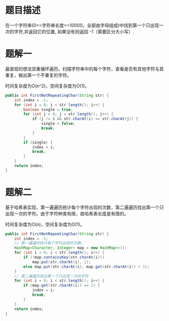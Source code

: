 # 题目描述

在一个字符串(0<=字符串长度<=10000，全部由字母组成)中找到第一个只出现一次的字符,并返回它的位置, 如果没有则返回 -1（需要区分大小写）.

# 题解一

最直观的想法双重循环遍历。扫描字符串中的每个字符，查看是否有其他字符与其重复，输出第一个不重复的字符。

时间复杂度为O(n^2)，空间复杂度为O(1)。

```java
public int FirstNotRepeatingChar(String str) {
    int index = -1;
    for (int i = 0; i < str.length(); i++) {
        boolean single = true;
        for (int j = 0; j < str.length(); j++) {
            if (j != i && str.charAt(i) == str.charAt(j)) {
                single = false;
                break;
            }
        }
        if (single) {
            index = i;
            break;
        }
    }
    return index;
}
```

# 题解二

基于哈希表实现，第一遍遍历统计每个字符出现的次数，第二遍遍历找出第一个只出现一次的字符。由于字符种类有限，故哈希表长度是有限的。

时间复杂度为O(n)，空间复杂度为O(1)。

```java
public int FirstNotRepeatingChar(String str) {
    int index = -1;
    // 第一遍遍历统计每个字符出现的次数。
    HashMap<Character, Integer> map = new HashMap<>();
    for (int i = 0; i < str.length(); i++) {
        if (!map.containsKey(str.charAt(i)))
            map.put(str.charAt(i), 1);
        else map.put(str.charAt(i), map.get(str.charAt(i)) + 1);
    }
    // 第二遍遍历找出第一个只出现一次的字符
    for (int i = 0; i < str.length(); i++) {
        if (map.get(str.charAt(i)) == 1) {
            index = i;
            break;
        }
    }
    return index;
}
```